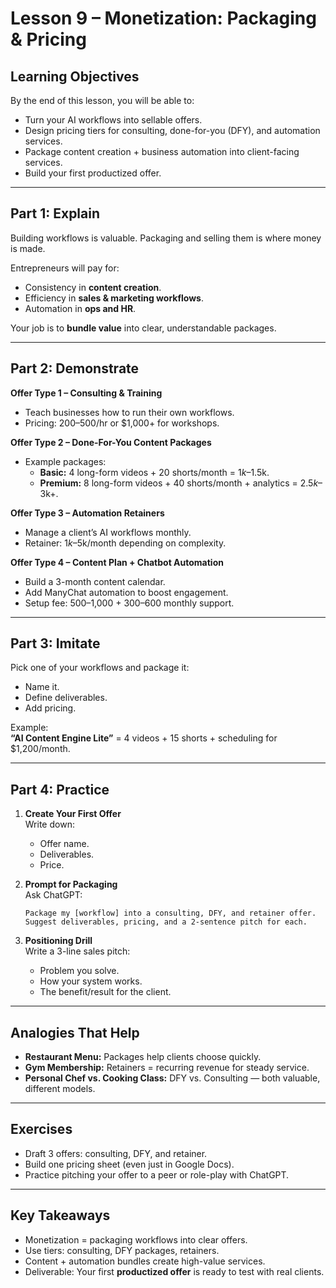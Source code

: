 # Lesson 9 – Monetization: Packaging & Pricing

## Learning Objectives
By the end of this lesson, you will be able to:
- Turn your AI workflows into sellable offers.  
- Design pricing tiers for consulting, done-for-you (DFY), and automation services.  
- Package content creation + business automation into client-facing services.  
- Build your first productized offer.

---

## Part 1: Explain

Building workflows is valuable. Packaging and selling them is where money is made.  

Entrepreneurs will pay for:  
- Consistency in **content creation**.  
- Efficiency in **sales & marketing workflows**.  
- Automation in **ops and HR**.  

Your job is to **bundle value** into clear, understandable packages.  

---

## Part 2: Demonstrate

**Offer Type 1 – Consulting & Training**  
- Teach businesses how to run their own workflows.  
- Pricing: $200–$500/hr or $1,000+ for workshops.  

**Offer Type 2 – Done-For-You Content Packages**  
- Example packages:  
  - **Basic:** 4 long-form videos + 20 shorts/month = $1k–$1.5k.  
  - **Premium:** 8 long-form videos + 40 shorts/month + analytics = $2.5k–$3k+.  

**Offer Type 3 – Automation Retainers**  
- Manage a client’s AI workflows monthly.  
- Retainer: $1k–$5k/month depending on complexity.  

**Offer Type 4 – Content Plan + Chatbot Automation**  
- Build a 3-month content calendar.  
- Add ManyChat automation to boost engagement.  
- Setup fee: $500–$1,000 + $300–$600 monthly support.  

---

## Part 3: Imitate

Pick one of your workflows and package it:  
- Name it.  
- Define deliverables.  
- Add pricing.  

Example:  
**“AI Content Engine Lite”** = 4 videos + 15 shorts + scheduling for $1,200/month.  

---

## Part 4: Practice

1. **Create Your First Offer**  
   Write down:  
   - Offer name.  
   - Deliverables.  
   - Price.  

2. **Prompt for Packaging**  
   Ask ChatGPT:  
   ```
   Package my [workflow] into a consulting, DFY, and retainer offer.  
   Suggest deliverables, pricing, and a 2-sentence pitch for each.  
   ```

3. **Positioning Drill**  
   Write a 3-line sales pitch:  
   - Problem you solve.  
   - How your system works.  
   - The benefit/result for the client.  

---

## Analogies That Help

- **Restaurant Menu:** Packages help clients choose quickly.  
- **Gym Membership:** Retainers = recurring revenue for steady service.  
- **Personal Chef vs. Cooking Class:** DFY vs. Consulting — both valuable, different models.  

---

## Exercises

- Draft 3 offers: consulting, DFY, and retainer.  
- Build one pricing sheet (even just in Google Docs).  
- Practice pitching your offer to a peer or role-play with ChatGPT.  

---

## Key Takeaways

- Monetization = packaging workflows into clear offers.  
- Use tiers: consulting, DFY packages, retainers.  
- Content + automation bundles create high-value services.  
- Deliverable: Your first **productized offer** is ready to test with real clients.
